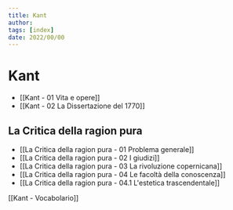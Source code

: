 ```yaml
---
title: Kant
author:  
tags: [index]
date: 2022/00/00
---
```

# Kant
- [[Kant - 01 Vita e opere]]
- [[Kant - 02 La Dissertazione del 1770]]
## La Critica della ragion pura
- [[La Critica della ragion pura - 01 Problema generale]]
- [[La Critica della ragion pura - 02 I giudizi]]
- [[La Critica della ragion pura - 03 La rivoluzione copernicana]]
- [[La Critica della ragion pura - 04 Le facoltà della conoscenza]]
- [[La Critica della ragion pura - 04.1 L'estetica trascendentale]]

[[Kant - Vocabolario]]
